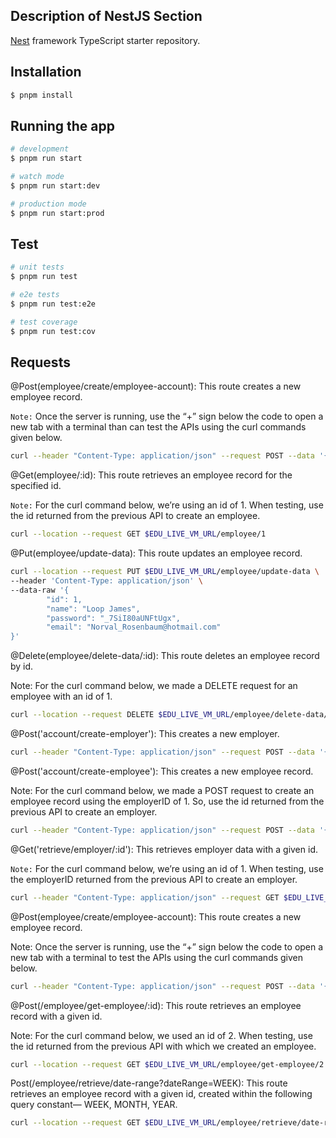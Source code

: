 
## Description of NestJS Section

[Nest](https://github.com/nestjs/nest) framework TypeScript starter repository.

## Installation

```bash
$ pnpm install
```

## Running the app

```bash
# development
$ pnpm run start

# watch mode
$ pnpm run start:dev

# production mode
$ pnpm run start:prod
```

## Test

```bash
# unit tests
$ pnpm run test

# e2e tests
$ pnpm run test:e2e

# test coverage
$ pnpm run test:cov
```


## Requests


@Post(employee/create/employee-account): This route creates a new employee record.

`Note:` Once the server is running, use the “+” sign below the code to open a new tab with a terminal than can test the APIs using the curl commands given below.


```bash
curl --header "Content-Type: application/json" --request POST --data '{"name":"John Xyz", "email":"johnxyz@gmail.com", "password": "john1000"}' $EDU_LIVE_VM_URL/employee/create/employee-account
```


@Get(employee/:id): This route retrieves an employee record for the specified id.

`Note:` For the curl command below, we’re using an id of 1. When testing, use the id returned from the previous API to create an employee.

```bash
curl --location --request GET $EDU_LIVE_VM_URL/employee/1
```

@Put(employee/update-data): This route updates an employee record.

```bash
curl --location --request PUT $EDU_LIVE_VM_URL/employee/update-data \
--header 'Content-Type: application/json' \
--data-raw '{
        "id": 1,
        "name": "Loop James",
        "password": "_7SiI80aUNFtUgx",
        "email": "Norval_Rosenbaum@hotmail.com"
}'
```


@Delete(employee/delete-data/:id): This route deletes an employee record by id.

Note: For the curl command below, we made a DELETE request for an employee with an id of 1.

```bash
curl --location --request DELETE $EDU_LIVE_VM_URL/employee/delete-data/1
```

@Post('account/create-employer'): This creates a new employer.

```bash
curl --header "Content-Type: application/json" --request POST --data '{"name":"John Xyz", "email":"johnxyz@gmail.com", "password": "john1000"}' $EDU_LIVE_VM_URL/employee/account/create-employer
```


@Post('account/create-employee'): This creates a new employee record.

Note: For the curl command below, we made a POST request to create an employee record using the employerID of 1. So, use the id returned from the previous API to create an employer.

```bash
curl --header "Content-Type: application/json" --request POST --data '{"employerID":1, "employeeDt": {"name":"Alice Wonder", "email":"alice@wonder.com", "password": "alice1000"}}' $EDU_LIVE_VM_URL/employee/account/create-employee
```

@Get('retrieve/employer/:id'): This retrieves employer data with a given id.

`Note:` For the curl command below, we’re using an id of 1. When testing, use the employerID returned from the previous API to create an employer.

```bash
curl --header "Content-Type: application/json" --request GET $EDU_LIVE_VM_URL/employee/retrieve/employer/1
```

@Post(employee/create/employee-account): This route creates a new employee record.

Note: Once the server is running, use the “+” sign below the code to open a new tab with a terminal to test the APIs using the curl commands given below.

```bash
curl --header "Content-Type: application/json" --request POST --data '{"name":"John Xyz", "email":"johnxyz@gmail.com", "password": "john1000"}' $EDU_LIVE_VM_URL/employee/create/employee-account
```


@Post(/employee/get-employee/:id): This route retrieves an employee record with a given id.

Note: For the curl command below, we used an id of 2. When testing, use the id returned from the previous API with which we created an employee.

```bash
curl --location --request GET $EDU_LIVE_VM_URL/employee/get-employee/2
```

Post(/employee/retrieve/date-range?dateRange=WEEK): This route retrieves an employee record with a given id, created within the following query constant— WEEK, MONTH, YEAR.

```bash
curl --location --request GET $EDU_LIVE_VM_URL/employee/retrieve/date-range?dateRange=WEEK
```